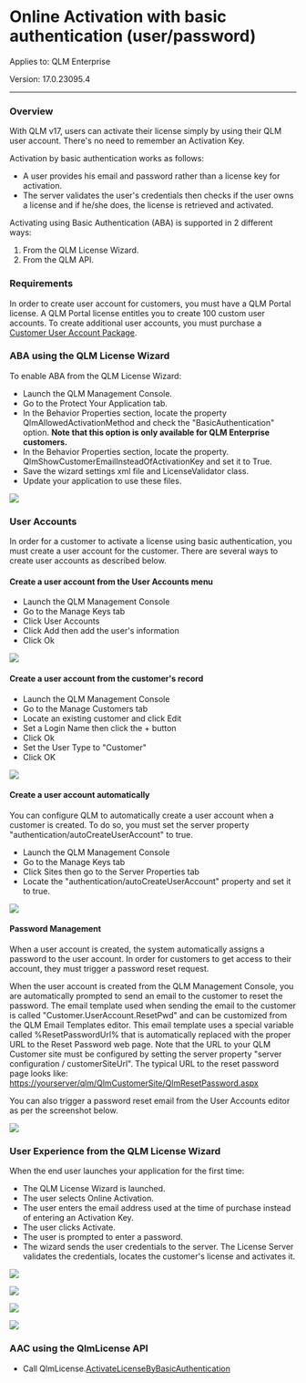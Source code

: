 # Online Activation with basic authentication (user/password)

Applies to: QLM Enterprise

Version: 17.0.23095.4

***

### Overview

With QLM v17, users can activate their license simply by using their QLM user account. There's no need to remember an Activation Key.

Activation by basic authentication works as follows:

* A user provides his email and password rather than a license key for activation.
* The server validates the user's credentials then checks if the user owns a license and if he/she does, the license is retrieved and activated.

Activating using Basic Authentication (ABA) is supported in 2 different ways:

1. From the QLM License Wizard.
2. From the QLM API.

### Requirements

In order to create user account for customers, you must have a QLM Portal license. A QLM Portal license entitles you to create 100 custom user accounts. To create additional user accounts, you must purchase a [Customer User Account Package](https://soraco.co/product/qlm-customer-user-account/).

### ABA using the QLM License Wizard

To enable ABA from the QLM License Wizard:

* Launch the QLM Management Console.
* Go to the Protect Your Application tab.
* In the Behavior Properties section, locate the property QlmAllowedActivationMethod and check the "BasicAuthentication" option. **Note that this option is only available for QLM Enterprise customers.**
* In the Behavior Properties section, locate the property. QlmShowCustomerEmailInsteadOfActivationKey and set it to True.
* Save the wizard settings xml file and LicenseValidator class.
* Update your application to use these files.

![](https://support.soraco.co/hc/article\_attachments/14625882743188)

### User Accounts

In order for a customer to activate a license using basic authentication, you must create a user account for the customer. There are several ways to create user accounts as described below.

#### Create a user account from the User Accounts menu

* Launch the QLM Management Console
* Go to the Manage Keys tab
* Click User Accounts
* Click Add then add the user's information
* Click Ok

![](https://support.soraco.co/hc/article\_attachments/14625725028756)

#### Create a user account from the customer's record

* Launch the QLM Management Console
* Go to the Manage Customers tab
* Locate an existing customer and click Edit
* Set a Login Name then click the + button
* Click Ok
* Set the User Type to "Customer"
* Click OK

![](https://support.soraco.co/hc/article\_attachments/14625591122836)

#### Create a user account automatically

You can configure QLM to automatically create a user account when a customer is created. To do so, you must set the server property "authentication/autoCreateUserAccount" to true.

* Launch the QLM Management Console
* Go to the Manage Keys tab
* Click Sites then go to the Server Properties tab
* Locate the "authentication/autoCreateUserAccount" property and set it to true.

![](https://support.soraco.co/hc/article\_attachments/14625785443476)

#### Password Management

When a user account is created, the system automatically assigns a password to the user account. In order for customers to get access to their account, they must trigger a password reset request.

When the user account is created from the QLM Management Console, you are automatically prompted to send an email to the customer to reset the password. The email template used when sending the email to the customer is called "Customer.UserAccount.ResetPwd" and can be customized from the QLM Email Templates editor. This email template uses a special variable called %ResetPasswordUrl% that is automatically replaced with the proper URL to the Reset Password web page. Note that the URL to your QLM Customer site must be configured by setting the server property "server configuration / customerSiteUrl". The typical URL to the reset password page looks like: [https://yourserver/qlm/QlmCustomerSite/QlmResetPassword.aspx](https://your/)

&#x20;

You can also trigger a password reset email from the User Accounts editor as per the screenshot below.

![](https://support.soraco.co/hc/article\_attachments/14625913046420)

### User Experience from the QLM License Wizard

When the end user launches your application for the first time:

* The QLM License Wizard is launched.
* The user selects Online Activation.
* The user enters the email address used at the time of purchase instead of entering an Activation Key.
* The user clicks Activate.
* The user is prompted to enter a password.
* The wizard sends the user credentials to the server. The License Server validates the credentials, locates the customer's license and activates it.

![](https://support.soraco.co/hc/article\_attachments/14631961064596)

![](https://support.soraco.co/hc/article\_attachments/14632039691540)

![](https://support.soraco.co/hc/article\_attachments/14632097732116)

![](https://support.soraco.co/hc/article\_attachments/14632277039252)

### AAC using the QlmLicense API

* Call QlmLicense.[ActivateLicenseByBasicAuthentication](../../api-reference/qlmlicense/application-methods/activatelicensebybasicauthentication.md)
